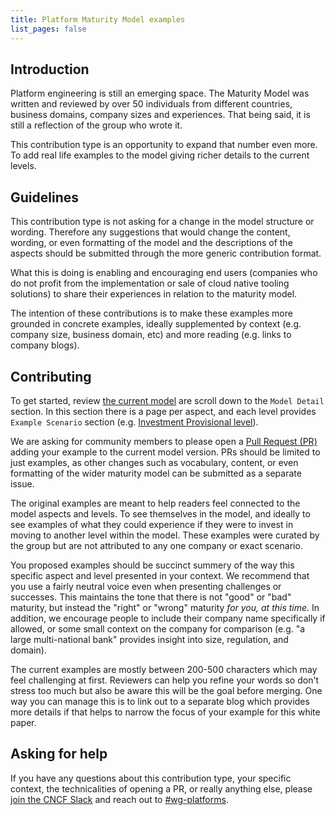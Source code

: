 ```yaml
---
title: Platform Maturity Model examples
list_pages: false
---
```


## Introduction

Platform engineering is still an emerging space. The Maturity Model was written and reviewed by over 50 individuals from different countries, business domains, company sizes and experiences. That being said, it is still a reflection of the group who wrote it.

This contribution type is an opportunity to expand that number even more. To add real life examples to the model giving richer details to the current levels.

## Guidelines

This contribution type is not asking for a change in the model structure or wording. Therefore any suggestions that would change the content, wording, or even formatting of the model and the descriptions of the aspects should be submitted through the more generic contribution format.

What this is doing is enabling and encouraging end users (companies who do not profit from the implementation or sale of cloud native tooling solutions) to share their experiences in relation to the maturity model.

The intention of these contributions is to make these examples more grounded in concrete examples, ideally supplemented by context (e.g. company size, business domain, etc) and more reading (e.g. links to company blogs).

## Contributing

To get started, review [the current model](https://tag-app-delivery.cncf.io/whitepapers/platform-eng-maturity-model/) are scroll down to the `Model Detail` section. In this section there is a page per aspect, and each level provides `Example Scenario` section (e.g. [Investment Provisional level](https://tag-app-delivery.cncf.io/whitepapers/platform-eng-maturity-model/#example-scenarios)).

We are asking for community members to please open a [Pull Request (PR)](https://docs.github.com/en/pull-requests/collaborating-with-pull-requests/proposing-changes-to-your-work-with-pull-requests/about-pull-requests) adding your example to the current model version. PRs should be limited to just examples, as other changes such as vocabulary, content, or even formatting of the wider maturity model can be submitted as a separate issue.

The original examples are meant to help readers feel connected to the model aspects and levels. To see themselves in the model, and ideally to see examples of what they could experience if they were to invest in moving to another level within the model. These examples were curated by the group but are not attributed to any one company or exact scenario.

You proposed examples should be succinct summery of the way this specific aspect and level presented in your context. We recommend that you use a fairly neutral voice even when presenting challenges or successes. This maintains the tone that there is not "good" or "bad" maturity, but instead the "right" or "wrong" maturity _for you, at this time_. In addition, we encourage people to include their company name specifically if allowed, or some small context on the company for comparison (e.g. "a large multi-national bank" provides insight into size, regulation, and domain).

The current examples are mostly between 200-500 characters which may feel challenging at first. Reviewers can help you refine your words so don't stress too much but also be aware this will be the goal before merging. One way you can manage this is to link out to a separate blog which provides more details if that helps to narrow the focus of your example for this white paper.

## Asking for help

If you have any questions about this contribution type, your specific context, the technicalities of opening a PR, or really anything else, please [join the CNCF Slack](https://communityinviter.com/apps/cloud-native/cncf) and reach out to [#wg-platforms](https://cloud-native.slack.com/archives/C020RHD43BP).
